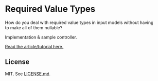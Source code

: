 # Required Value Types

How do you deal with required value types in input models without having to make all of them nullable?

Implementation & sample controller.

[Read the article/tutorial here.](http://localhost:3000/blog/clean-way-to-use-required-value-types-in-asp-net-core)

## License

MIT. See [LICENSE.md](LICENSE.md).
